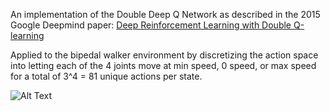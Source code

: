 An implementation of the Double Deep Q Network as described in the 2015 Google Deepmind paper: [Deep Reinforcement Learning with Double Q-learning](https://arxiv.org/pdf/1509.06461)

Applied to the bipedal walker environment by discretizing the action space into letting each of the 4 joints move at min speed, 0 speed, or max speed for a total of 3^4 = 81 unique actions per state.

![Alt Text](trainingLogs/generation.gif)
